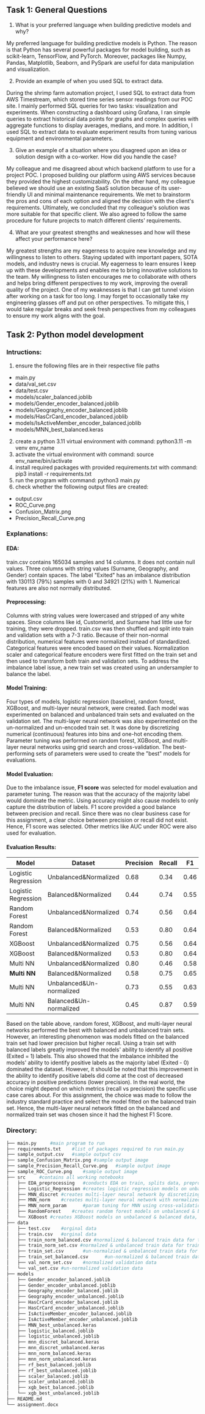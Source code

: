 ## Task 1: General Questions
1. What is your preferred language when building predictive models and why?

My preferred language for building predictive models is Python. The reason is that Python has several powerful packages for model building, such as scikit-learn, TensorFlow, and PyTorch. Moreover, packages like Numpy, Pandas, Matplotlib, Seaborn, and PySpark are useful for data manipulation and visualization.

2. Provide an example of when you used SQL to extract data.

During the shrimp farm automation project, I used SQL to extract data from AWS Timestream, which stored time series sensor readings from our POC site. I mainly performed SQL queries for two tasks: visualization and experiments. When constructing a dashboard using Grafana, I ran simple queries to extract historical data points for graphs and complex queries with aggregate functions to display averages, medians, and more. In addition, I used SQL to extract data to evaluate experiment results from tuning various equipment and environmental parameters.

3. Give an example of a situation where you disagreed upon an idea or solution design with a co-worker.  How did you handle the case?

My colleague and me disagreed about which backend platform to use for a project POC. I proposed building our platform using AWS services because they provided the highest customizability. On the other hand, my colleague believed we should use an existing SaaS solution because of its user-friendly UI and minimal maintenance requirements. We met to brainstorm the pros and cons of each option and aligned the decision with the client's requirements. Ultimately, we concluded that my colleague's solution was more suitable for that specific client. We also agreed to follow the same procedure for future projects to match different clients' requirements.

4. What are your greatest strengths and weaknesses and how will these affect your performance here?

My greatest strengths are my eagerness to acquire new knowledge and my willingness to listen to others. Staying updated with important papers, SOTA models, and industry news is crucial. My eagerness to learn ensures I keep up with these developments and enables me to bring innovative solutions to the team. My willingness to listen encourages me to collaborate with others and helps bring different perspectives to my work, improving the overall quality of the project.
One of my weaknesses is that I can get tunnel vision after working on a task for too long. I may forget to occasionally take my engineering glasses off and put on other perspectives. To mitigate this, I would take regular breaks and seek fresh perspectives from my colleagues to ensure my work aligns with the goal.

## Task 2: Python model development

### Intructions:
1. ensure the following files are in their respective file paths
- main.py
- data/val_set.csv
- data/test.csv
- models/scaler_balanced.joblib
- models/Gender_encoder_balanced.joblib
- models/Geography_encoder_balanced.joblib
- models/HasCrCard_encoder_balanced.joblib
- models/IsActiveMember_encoder_balanced.joblib
- models/MNN_best_balanced.keras
2. create a python 3.11 virtual environment with command: python3.11 -m venv env_name
3. activate the virtual environment with command: source env_name/bin/activate
4. install required packages with provided requirements.txt with command: pip3 install -r requirements.txt
5. run the program with command: python3 main.py
6. check whether the following output files are created:
- output.csv
- ROC_Curve.png
- Confusion_Matrix.png
- Precision_Recall_Curve.png

### Explanations:
#### EDA:
train.csv contains 165034 samples and 14 columns. It does not contain null values. Three columns with string values (Surname, Geography, and Gender) contain spaces. The label "Exited" has an imbalance distribution with 130113 (79%) samples with 0 and 34921 (21%) with 1. Numerical features are also not normally distributed.
#### Preprocessing:
Columns with string values were lowercased and stripped of any white spaces. Since columns like id, CustomerId, and Surname had little use for training, they were dropped. train.csv was then shuffled and split into train and validation sets with a 7-3 ratio. Because of their non-normal distribution, numerical features were normalized instead of standardized. Categorical features were encoded based on their values. Normalization scaler and categorical feature encoders were first fitted on the train set and then used to transform both train and validation sets. To address the imbalance label issue, a new train set was created using an undersampler to balance the label.
#### Model Training:
Four types of models, logistic regression (baseline), random forest, XGBoost, and multi-layer neural network, were created. Each model was experimented on balanced and unbalanced train sets and evaluated on the validation set. The multi-layer neural network was also experimented on the un-normalized and un-encoded train set. It was done by discretizing numerical (continuous) features into bins and one-hot encoding them. Parameter tuning was performed on random forest, XGBoost, and multi-layer neural networks using grid search and cross-validation. The best-performing sets of parameters were used to create the "best" models for evaluations.
#### Model Evaluation:
Due to the imbalance issue, **F1 score** was selected for model evaluation and parameter tuning. The reason was that the accuracy of the majority label would dominate the metric. Using accuracy might also cause models to only capture the distribution of labels. F1 score provided a good balance between precision and recall. Since there was no clear business case for this assignment, a clear choice between precision or recall did not exist. Hence, F1 score was selected. Other metrics like AUC under ROC were also used for evaluation.
#### Evaluation Results:
| Model  | Dataset | Precision | Recall | F1 | AUC |
| -------| ------- | --------- | ------ | ---| --- |
| Logistic Regression | Unbalanced&Normalized | 0.68 | 0.34 | 0.46 | 0.81 |
| Logistic Regression | Balanced&Normalized | 0.44 | 0.74 | 0.55 | 0.81 |
| Random Forest | Unbalanced&Normalized | 0.74 | 0.56 | 0.64 | 0.89 |
| Random Forest | Balanced&Normalized | 0.53 | 0.80 | 0.64 | 0.89 |
| XGBoost | Unbalanced&Normalized | 0.75 | 0.56 | 0.64 | 0.89 |
| XGBoost | Balanced&Normalized | 0.53 | 0.80 | 0.64 | 0.89 |
| Multi NN | Unbalanced&Normalized | 0.80 | 0.46 | 0.58 | 0.88 |
| **Multi NN** | Balanced&Normalized | 0.58 | 0.75 | 0.65 | 0.89 |
| Multi NN | Unbalanced&Un-normalized | 0.73 | 0.55 | 0.63 | 0.88 |
| Multi NN | Balanced&Un-normalized | 0.45 | 0.87 | 0.59 | 0.88 |

Based on the table above, random forest, XGBoost, and multi-layer neural networks performed the best with balanced and unbalanced train sets. However, an interesting phenomenon was models fitted on the balanced train set had lower precision but higher recall. Using a train set with balanced labels greatly improved the models' ability to identify all positive (Exited = 1) labels. This also showed that the imbalance inhibited the models' ability to identify positive labels as the majority label (Exited - 0) dominated the dataset. However, it should be noted that this improvement in the ability to identify positive labels did come at the cost of decreased accuracy in positive predictions (lower precision). In the real world, the choice might depend on which metrics (recall vs precision) the specific use case cares about. For this assignment, the choice was made to follow the industry standard practice and select the model fitted on the balanced train set. Hence, the multi-layer neural network fitted on the balanced and normalized train set was chosen since it had the highest F1 Score.

### Directory:

```bash
├── main.py		#main program to run
├── requirements.txt	#list of packages required to run main.py
├── sample_output.csv	#sample output csv
├── sample_Confusion_Matrix.png	#sample output image
├── sample_Precision_Recall_Curve.png	#sample output image
├── sample_ROC_Curve.png	#sample output image
├── src		#contains all working notebooks
│   ├── EDA_preprocessing	#conducts EDA on train, splits data, preprocesses data, balances dataset
│   ├── Logistic_Regression	#creates logistic regression models on unbalanced & balanced dataset
│   ├── MNN_discret	#creates multi-layer neural network by discretizing & encoding features into bins
│   ├── MNN_norm	#creates multi-layer neural network with normalized numerical features
│   ├── MNN_norm_param		#param tuning for MNN using cross-validation
│   ├── RandomForest	#creates random forest models on unbalanced & balanced data, conducts param tuning
│   └── XGBoost	#creates XGBoost models on unbalanced & balanced data, conducts param tuning
├── data
│   ├── test.csv	#orginal data
│   ├── train.csv	#orginal data
│   ├── train_norm_balanced.csv	#normalized & balanced train data for training
│   ├── train_norm_set.csv #normalzed & unbalanced train data for training
│   ├── train_set.csv		#un-normalzied & unbalanced train data for training
│   ├── train_set_balanced.csv		#un-normalized & balanced train data for training
│   ├── val_norm_set.csv	#normalized validation data
│   └── val_set.csv	#un-normalized validation data
├── models
│   ├── Gender_encoder_balanced.joblib
│   ├── Gender_encoder_unbalanced.joblib
│   ├── Geography_encoder_balanced.joblib
│   ├── Geography_encoder_unbalanced.joblib
│   ├── HasCrCard_encoder_balanced.joblib
│   ├── HasCrCard_encoder_unbalanced.joblib
│   ├── IsActiveMember_encoder_balanced.joblib
│   ├── IsActiveMember_encoder_unbalanced.joblib
│   ├── MNN_best_unbalanced.keras
│   ├── logistic_balanced.joblib
│   ├── logistic_unbalanced.joblib
│   ├── mnn_discret_balanced.keras
│   ├── mnn_discret_unbalanced.keras
│   ├── mnn_norm_balanced.keras
│   ├── mnn_norm_unbalanced.keras
│   ├── rf_best_balanced.joblib
│   ├── rf_best_unbalanced.joblib
│   ├── scaler_balanced.joblib
│   ├── scaler_unbalanced.joblib
│   ├── xgb_best_balanced.joblib
│   └── xgb_best_unbalanced.joblib
├── README.md
└── assignment.docx
	
```